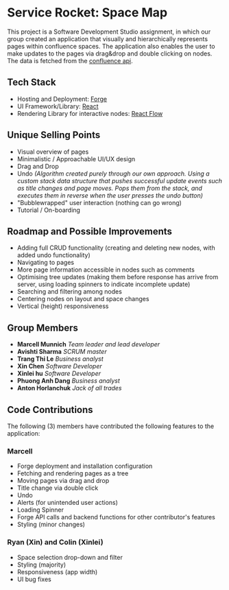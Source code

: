 # Service Rocket: Space Map
This project is a Software Development Studio assignment, in which our group created an application that visually and hierarchically represents pages within confluence spaces. The application also enables the user to make updates to the pages via drag&drop and double clicking on nodes. The data is fetched from the [confluence api](https://developer.atlassian.com/cloud/confluence/rest/v1/intro/).

## Tech Stack

- Hosting and Deployment: [Forge](https://developer.atlassian.com/platform/forge/)
- UI Framework/Library: [React](https://reactjs.org/)
- Rendering Library for interactive nodes: [React Flow](https://reactflow.dev/)

## Unique Selling Points

- Visual overview of pages
- Minimalistic / Approachable UI/UX design
- Drag and Drop
- Undo *(Algorithm created purely through our own approach. Using a custom stack data structure that pushes successful update events such as title changes and page moves. Pops them from the stack, and executes them in reverse when the user presses the undo button)*
- "Bubblewrapped" user interaction (nothing can go wrong)
- Tutorial / On-boarding

## Roadmap and Possible Improvements

- Adding full CRUD functionality (creating and deleting new nodes, with added undo functionality)
- Navigating to pages
- More page information accessible in nodes such as comments
- Optimising tree updates (making them before response has arrive from server, using loading spinners to indicate incomplete update)
- Searching and filtering among nodes
- Centering nodes on layout and space changes
- Vertical (height) responsiveness

## Group Members

- **Marcell Munnich** *Team leader and lead developer*
- **Avishti Sharma** *SCRUM master*
-  **Trang Thi Le** *Business analyst*
- **Xin Chen** *Software Developer*
- **Xinlei hu** *Software Developer*
- **Phuong Anh Dang** *Business analyst*
- **Anton Horlanchuk** *Jack of all trades*

## Code Contributions

The following (3) members have contributed the following features to the application:

### Marcell
- Forge deployment and installation configuration
- Fetching and rendering pages as a tree
- Moving pages via drag and drop
- Title change via double click
- Undo
- Alerts (for unintended user actions)
- Loading Spinner
- Forge API calls and backend functions for other contributor's features
- Styling (minor changes)

### Ryan (Xin) and Colin (Xinlei)
- Space selection drop-down and filter
- Styling (majority)
- Responsiveness (app width)
- UI bug fixes

